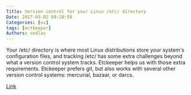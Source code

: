 ```yaml
---
Title: Version control for your Linux /etc/ directory
Date: 2017-03-02 09:20:59
Categories: [os]
tags: [ectkeeper]
Authors: sedlav
---
```


Your /etc/ directory is where most Linux distributions store your system's configuration files, and tracking /etc/ has some extra challenges beyond what a version control system tracks. Etckeeper helps us with those extra requirements. Etckeeper prefers git, but also works with several other version control systems: mercurial, bazaar, or darcs.

[Link](https://opensource.com/article/17/3/etckeeper-version-control)
